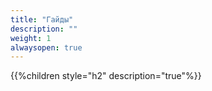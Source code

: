 ```yaml
---
title: "Гайды"
description: ""
weight: 1
alwaysopen: true
---
```


{{%children style="h2" description="true"%}}
